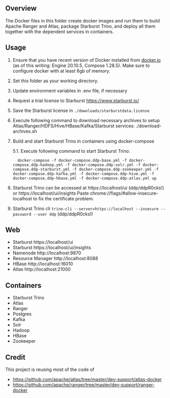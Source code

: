 <!---
Licensed to the Apache Software Foundation (ASF) under one
or more contributor license agreements.  See the NOTICE file
distributed with this work for additional information
regarding copyright ownership.  The ASF licenses this file
to you under the Apache License, Version 2.0 (the
"License"); you may not use this file except in compliance
with the License.  You may obtain a copy of the License at

  http://www.apache.org/licenses/LICENSE-2.0

Unless required by applicable law or agreed to in writing,
software distributed under the License is distributed on an
"AS IS" BASIS, WITHOUT WARRANTIES OR CONDITIONS OF ANY
KIND, either express or implied.  See the License for the
specific language governing permissions and limitations
under the License.
-->

## Overview
The Docker files in this folder create docker images and run them to build Apache Ranger and Atlas, package Starburst Trino, and deploy all them together with the dependent services in containers.

## Usage
1. Ensure that you have recent version of Docker installed from [docker.io](http://www.docker.io) (as of this writing: Engine 20.10.5, Compose 1.28.5).
   Make sure to configure docker with at least 6gb of memory.

1. Set this folder as your working directory.

1. Update environment variables in .env file, if necessary

1. Request a trial license to Starburst https://www.starburst.io/

1. Save the Starburst license in ```./downloads/starburstdata.license```

1. Execute following command to download necessary archives to setup Atlas/Ranger/HDFS/Hive/HBase/Kafka/Starburst services:
     ./download-archives.sh

1. Build and start Starburst Trino in containers using docker-compose

   5.1. Execute following command to start Starburst Trino:

         docker-compose -f docker-compose.ddp-base.yml -f docker-compose.ddp-hadoop.yml -f docker-compose.ddp-solr.yml -f docker-compose.ddp-starburst.yml -f docker-compose.ddp-zookeeper.yml -f docker-compose.ddp-kafka.yml -f docker-compose.ddp-hive.yml -f docker-compose.ddp-hbase.yml -f docker-compose.ddp-atlas.yml up

1. Starburst Trino can be accessed at https://localhost/ui (ddp/ddpR0cks!) or https://localhost/ui/insights
   Paste chrome://flags/#allow-insecure-localhost to fix the certificate problem.

1. Starburst Trino cli ```trino-cli --server=https://localhost --insecure --password --user ddp``` (ddp/ddpR0cks!)

## Web
* Starburst https://localhost/ui
* Starburst https://localhost/ui/insights
* Namenode http://localhost:9870
* Resource Manager http://localhost:8088
* HBase http://localhost:16010
* Atlas http://localhost:21000

## Containers
* Starburst Trino
* Atlas
* Ranger
* Postgres
* Kafka
* Solr
* Hadoop
* HBase
* Zookeeper

## Credit
This project is reusing most of the code of 
* https://github.com/apache/atlas/tree/master/dev-support/atlas-docker
* https://github.com/apache/ranger/tree/master/dev-support/ranger-docker